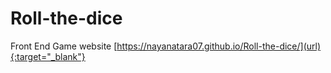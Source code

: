 # Roll-the-dice
Front End Game website
[https://nayanatara07.github.io/Roll-the-dice/](url){:target="_blank"}
